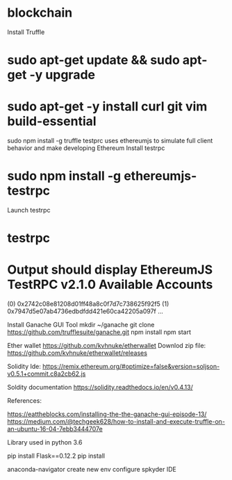 # blockchain

Install Truffle
# sudo apt-get update && sudo apt-get -y upgrade
# sudo apt-get -y install curl git vim build-essential
sudo npm install -g truffle
testprc uses ethereumjs to simulate full client behavior and make developing Ethereum
Install testrpc
# sudo npm install -g ethereumjs-testrpc
Launch testrpc
# testrpc
Output should display
EthereumJS TestRPC v2.1.0
Available Accounts
==================
(0) 0x2742c08e81208d01ff48a8c0f7d7c738625f92f5
(1) 0x7947d5e07ab4736edbdfdd421e60ca42205a097f
...

Install Ganache  GUI Tool
mkdir ~/ganache
git clone https://github.com/trufflesuite/ganache.git
npm install
npm start

Ether wallet
https://github.com/kvhnuke/etherwallet
Downlod zip file:
https://github.com/kvhnuke/etherwallet/releases

Solidity Ide:
https://remix.ethereum.org/#optimize=false&version=soljson-v0.5.1+commit.c8a2cb62.js

Soldity documentation
https://solidity.readthedocs.io/en/v0.4.13/


References:

https://eattheblocks.com/installing-the-the-ganache-gui-episode-13/
https://medium.com/@techgeek628/how-to-install-and-execute-truffle-on-an-ubuntu-16-04-7ebb3444707e


Library used in python 3.6

pip install Flask==0.12.2
pip install 

anaconda-navigator 
create new env
configure spkyder IDE

